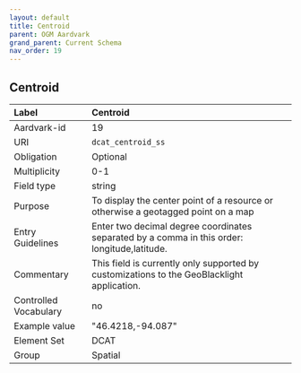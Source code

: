 ```yaml
---
layout: default
title: Centroid
parent: OGM Aardvark
grand_parent: Current Schema
nav_order: 19
---
```


## Centroid

| Label                 | Centroid                                                                                     |
|:----------------------|:---------------------------------------------------------------------------------------------|
| Aardvark-id           | 19                                                                                           |
| URI                   | `dcat_centroid_ss`                                                                           |
| Obligation            | Optional                                                                                     |
| Multiplicity          | 0-1                                                                                          |
| Field type            | string                                                                                       |
| Purpose               | To display the center point of a resource or otherwise a geotagged point on a map            |
| Entry Guidelines      | Enter two decimal degree coordinates separated by a comma in this order: longitude,latitude. |
| Commentary            | This field is currently only supported by customizations to the GeoBlacklight application.   |
| Controlled Vocabulary | no                                                                                           |
| Example value         | "46.4218,-94.087"                                                                            |
| Element Set           | DCAT                                                                                         |
| Group                 | Spatial                                                                                      |
